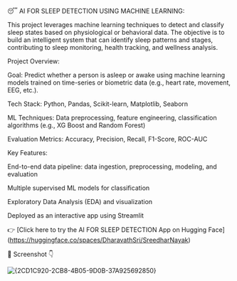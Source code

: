 😴 AI FOR SLEEP DETECTION USING MACHINE LEARNING:


This project leverages machine learning techniques to detect and classify sleep states based on physiological or behavioral data. The objective is to build an intelligent system that can identify sleep patterns and stages, contributing to sleep monitoring, health tracking, and wellness analysis.

Project Overview:


Goal: Predict whether a person is asleep or awake using machine learning models trained on time-series or biometric data (e.g., heart rate, movement, EEG, etc.).

Tech Stack: Python, Pandas, Scikit-learn, Matplotlib, Seaborn

ML Techniques: Data preprocessing, feature engineering, classification algorithms (e.g., XG Boost and Random Forest)

Evaluation Metrics: Accuracy, Precision, Recall, F1-Score, ROC-AUC

Key Features:


End-to-end data pipeline: data ingestion, preprocessing, modeling, and evaluation

Multiple supervised ML models for classification

Exploratory Data Analysis (EDA) and visualization


Deployed as an interactive app using Streamlit

👉 [Click here to try the AI FOR SLEEP DETECTION App on Hugging Face] (https://huggingface.co/spaces/DharavathSri/SreedharNayak)

📸 Screenshot 👇

![{2CD1C920-2CB8-4B05-9D0B-37A925692850}](https://github.com/user-attachments/assets/47eea3e2-adf6-4227-a1a9-ea255cc88519)

